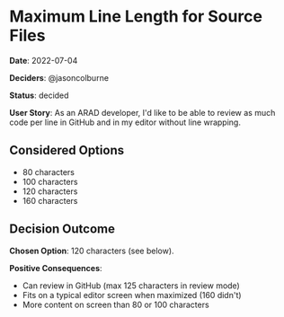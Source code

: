 # Maximum Line Length for Source Files

**Date**: 2022-07-04

**Deciders**: @jasoncolburne

**Status**: decided

**User Story**: As an ARAD developer, I'd like to be able to review as much code per line in GitHub and in my editor
without line wrapping. 


## Considered Options
- 80 characters
- 100 characters
- 120 characters
- 160 characters


## Decision Outcome

**Chosen Option**: 120 characters (see below).

**Positive Consequences**: <!-- optional -->
- Can review in GitHub (max 125 characters in review mode)
- Fits on a typical editor screen when maximized (160 didn't)
- More content on screen than 80 or 100 characters
